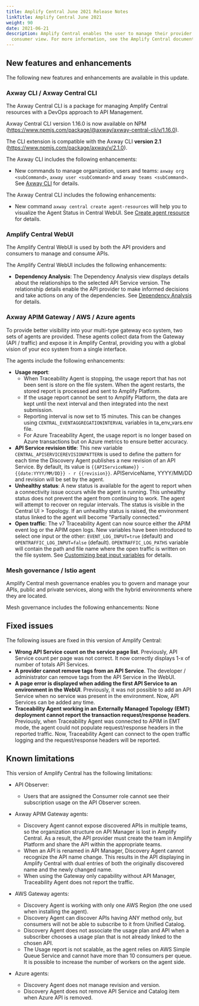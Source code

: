 ```yaml
---
title: Amplify Central June 2021 Release Notes
linkTitle: Amplify Central June 2021
weight: 90
date: 2021-06-21
description: Amplify Central enables the user to manage their provider /
  consumer view. For more information, see the Amplify Central documentation.
---
```

## New features and enhancements

The following new features and enhancements are available in this update.

### Axway CLI / Axway Central CLI

The Axway Central CLI is a package for managing Amplify Central resources with a DevOps approach to API Management.

Axway Central CLI version 1.16.0 is now available on NPM (<https://www.npmjs.com/package/@axway/axway-central-cli/v/1.16.0>).

The CLI extension is compatible with the Axway CLI **version 2.1** (<https://www.npmjs.com/package/axway/v/2.1.0>).

The Axway CLI includes the following enhancements:

* New commands to manage organization, users and teams: `axway org <subCommand>`, `axway user <subCommand>` and `axway teams <subCommand>`. See [Axway CLI](https://docs.axway.com/bundle/axwaycli-open-docs/page/docs/organization__user_management_oum/index.html) for details.

The Axway Central CLI includes the following enhancements:

* New command `axway central create agent-resources` will help you to visualize the Agent Status in Central WebUI. See [Create agent resource](/docs/connect_manage_environ//environment_agent_resources#step-3-create-the-agent-resources) for details.

### Amplify Central WebUI

The Amplify Central WebUI is used by both the API providers and consumers to manage and consume APIs.

The Amplify Central WebUI includes the following enhancements:  

* **Dependency Analysis**: The Dependency Analysis view displays details about the relationships to the selected API Service version. The relationship details enable the API provider to make informed decisions and take actions on any of the dependencies. See [Dependency Analysis](/docs/connect_manage_environ//view-dependency-analysis) for details.

### Axway APIM Gateway / AWS / Azure agents

To provide better visibility into your multi-type gateway eco system, two sets of agents are provided. These agents collect data from the Gateway (API / traffic) and expose it in Amplify Central, providing you with a global vision of your eco system from a single interface.

The agents include the following enhancements:

* **Usage report**:
    * When Traceability Agent is stopping, the usage report that has not been sent is store on the file system. When the agent restarts, the stored report is processed and sent to Amplify Platform.
    * If the usage report cannot be sent to Amplify Platform, the data are kept until the next interval and then integrated into the next submission.
    * Reporting interval is now set to 15 minutes. This can be changes using `CENTRAL_EVENTAGGREGATIONINTERVAL` variables in ta_env_vars.env file.
    * For Azure Traceability Agent, the usage report is no longer based on Azure transactions but on Azure metrics to ensure better accuracy.
* **API Service revision title**: This new variable `CENTRAL_APISERVICEREVISIONPATTERN` is used to define the pattern for each time the Discovery Agent publishes a new revision of an API Service. By default, its value is `{{APIServiceName}} - {{date:YYYY/MM/DD}} - r {{revision}}`. APIServiceName, YYYY/MM/DD and revision will be set by the agent.
* **Unhealthy status**: A new status is available for the agent to report when a connectivity issue occurs while the agent is running. This unhealthy status does not prevent the agent from continuing to work. The agent will attempt to recover on regular intervals. The status is visible in the Central UI > Topology. If an unhealthy status is raised, the environment status linked to the agent will become "Partially connected."
* **Open traffic**: The v7 Traceability Agent can now source either the APIM event log or the APIM open logs. New variables have been introduced to select one input or the other: `EVENT_LOG_INPUT=true` (default) and `OPENTRAFFIC_LOG_INPUT=false` (default). `OPENTRAFFIC_LOG_PATHS` variable will contain the path and file name where the open traffic is written on the file system. See [Customizing beat input variables](/docs/connect-api-manager/gateway-administation/#customizing-traceability-agent-beat-input-variables) for details.

### Mesh governance / Istio agent

Amplify Central mesh governance enables you to govern and manage your APIs, public and private services, along with the hybrid environments where they are located.

Mesh governance includes the following enhancements: None

## Fixed issues

The following issues are fixed in this version of Amplify Central:

* **Wrong API Service count on the service page list**. Previously, API Service count per page was not correct. It now correctly displays 1-x of number of totals API Services.
* **A provider cannot remove tags from an API Service**. The developer / administrator can remove tags from the API Service in the WebUI.
* **A page error is displayed when adding the first API Service to an environment in the WebUI**. Previously, it was not possible to add an API Service when no service was present in the environment. Now, API Services can be added any time.
* **Traceability Agent working in an Externally Managed Topology (EMT) deployment cannot report the transaction request/response headers**. Previously, when Traceability Agent was connected to APIM in EMT mode, the agent could not populate request/response headers in the reported traffic. Now, Traceability Agent can connect to the open traffic logging and the request/response headers will be reported.

## Known limitations

This version of Amplify Central has the following limitations:

* API Observer:

    * Users that are assigned the Consumer role cannot see their subscription usage on the API Observer screen.

* Axway APIM Gateway agents:

    * Discovery Agent cannot expose discovered APIs in multiple teams, so the organization structure on API Manager is lost in Amplify Central. As a result, the API provider must create the team in Amplify Platform and share the API within the appropriate teams.
    * When an API is renamed in API Manager, Discovery Agent cannot recognize the API name change. This results in the API displaying in Amplify Central with dual entries of both the originally discovered name and the newly changed name.
    * When using the Gateway only capability without API Manager, Traceability Agent does not report the traffic.

* AWS Gateway agents:

    * Discovery Agent is working with only one AWS Region (the one used when installing the agent).
    * Discovery Agent can discover APIs having ANY method only, but consumers will not be able to subscribe to it from Unified Catalog.
    * Discovery Agent does not associate the usage plan and API when a subscriber chooses a usage plan that is not already linked to the chosen API.
    * The Usage report is not scalable, as the agent relies on AWS Simple Queue Service and cannot have more than 10 consumers per queue. It is possible to increase the number of workers on the agent side.

* Azure agents:

    * Discovery Agent does not manage revision and version.
    * Discovery Agent does not remove API Service and Catalog item when Azure API is removed.
